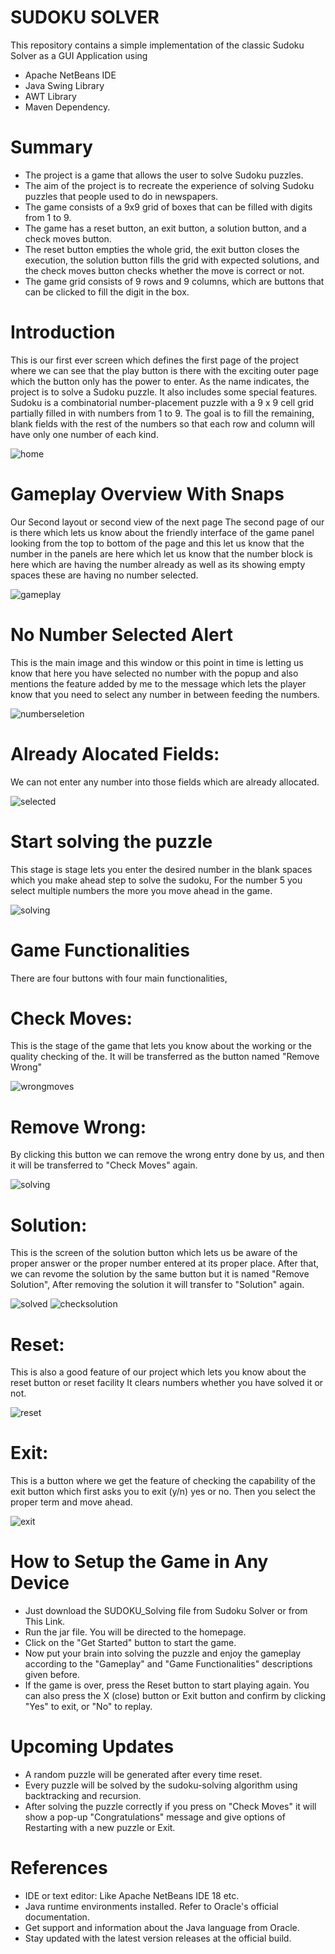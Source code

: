 # SUDOKU SOLVER
This repository contains a simple implementation of the classic Sudoku Solver as a GUI Application using 
  * Apache NetBeans IDE
  * Java Swing Library
  * AWT Library
  * Maven Dependency.

# Summary
* The project is a game that allows the user to solve Sudoku puzzles.
* The aim of the project is to recreate the experience of solving Sudoku puzzles that people used to do in newspapers.
* The game consists of a 9x9 grid of boxes that can be filled with digits from 1 to 9.
* The game has a reset button, an exit button, a solution button, and a check moves button.
* The reset button empties the whole grid, the exit button closes the execution, the solution button fills the grid with expected solutions, and the check moves button checks whether the move is correct or not.
* The game grid consists of 9 rows and 9 columns, which are buttons that can be clicked to fill the digit in the box.

# Introduction
This is our first ever screen which defines the first page of the project where we can see that the play button is there with the exciting outer page which the button only has the power to enter.
As the name indicates, the project is to solve a Sudoku puzzle. It also includes some special features. 
Sudoku is a combinatorial number-placement puzzle with a 9 x 9 cell grid partially filled in with numbers from 1 to 9. The goal is to fill the remaining, blank fields with the rest of the numbers so that each row and column will have only one number of each kind.

![home](https://github.com/Garaisourav12/SUDOKU_Solving/assets/101336956/5f52abbd-6000-4f13-8c9e-c475735a73b3)


# Gameplay Overview With Snaps
Our Second layout or second view of the next page 
The second page of our is there which lets us know about the friendly interface of the game panel looking from the top to bottom of the page and this let us know that the number in the panels are here which let us know that the number block is here which are having the number already as well as its showing empty spaces these are having no number selected. 

![gameplay](https://github.com/Garaisourav12/SUDOKU_Solving/assets/101336956/df2b0dfe-a801-4cfa-8c38-8075e648287f)


# No Number Selected Alert 
This is the main image and this window or this point in time is letting us know that here you have selected no number with the popup and also mentions the feature added by me to the message which lets the player know that you need to select any number in between feeding the numbers. 

![numberseletion](https://github.com/Garaisourav12/SUDOKU_Solving/assets/101336956/4517ce84-d939-474c-be29-9e1d43224f59)


# Already Alocated Fields:
We can not enter any number into those fields which are already allocated.

![selected](https://github.com/Garaisourav12/SUDOKU_Solving/assets/101336956/e19d5291-4d78-418a-ac3a-404c7db9f355)


#  Start solving the puzzle
This stage is stage lets you enter the desired number in the blank spaces which you make ahead step to solve the sudoku, For the number 5 you select multiple numbers the more you move ahead in the game. 

![solving](https://github.com/Garaisourav12/SUDOKU_Solving/assets/101336956/5cfb5ae3-430f-4674-9c24-4efc4a0b1d12)


# Game Functionalities
There are four buttons with four main functionalities, 

# Check Moves: 
This is the stage of the game that lets you know about the working or the quality checking of the. It will be transferred as the button named "Remove Wrong"
  
  ![wrongmoves](https://github.com/Garaisourav12/SUDOKU_Solving/assets/101336956/d845d052-41b4-494a-b5bc-581e234bdbbb)


# Remove Wrong: 
By clicking this button we can remove the wrong entry done by us, and then it will be transferred to "Check Moves" again.
  
  ![solving](https://github.com/Garaisourav12/SUDOKU_Solving/assets/101336956/54c2a440-e10d-4dff-964a-f6209dc01456)


# Solution: 
This is the screen of the solution button which lets us be aware of the proper answer or the proper number entered at its proper place. After that, we can revome the solution by the same button but it is named "Remove Solution", After removing the solution it will transfer to "Solution" again.
  
  ![solved](https://github.com/Garaisourav12/SUDOKU_Solving/assets/101336956/61f171d2-b28e-4912-a79f-7a89fa6e6f76)
![checksolution](https://github.com/Garaisourav12/SUDOKU_Solving/assets/101336956/3a4aebb2-fec1-4f7c-8279-aebec1249928)


# Reset: 
This is also a good feature of our project which lets you know about the reset button or reset facility It clears numbers whether you have solved it or not.

  ![reset](https://github.com/Garaisourav12/SUDOKU_Solving/assets/101336956/c017c4a9-b341-42a6-ba2b-eae3b7db60b6)


# Exit: 
This is a button where we get the feature of checking the capability of the exit button which first asks you to exit (y/n) yes or no. Then you select the proper term and move ahead.
  
  ![exit](https://github.com/Garaisourav12/SUDOKU_Solving/assets/101336956/52445d95-3f73-4aaf-a2b4-1b2696b75b2c)

# How to Setup the Game in Any Device
* Just download the SUDOKU_Solving file from Sudoku Solver or from This Link.
* Run the jar file. You will be directed to the homepage.
* Click on the "Get Started" button to start the game.
* Now put your brain into solving the puzzle and enjoy the gameplay according to the "Gameplay" and "Game Functionalities" descriptions given before.
* If the game is over, press the Reset button to start playing again. You can also press the X (close) button or Exit button and confirm by clicking "Yes" to exit, or "No" to replay.

# Upcoming Updates
 * A random puzzle will be generated after every time reset.
 * Every puzzle will be solved by the sudoku-solving algorithm using backtracking and recursion.
 * After solving the puzzle correctly if you press on "Check Moves" it will show a pop-up "Congratulations" message and give options of Restarting with a new puzzle or Exit.
 
# References
 * IDE or text editor: Like Apache NetBeans IDE 18 etc.
 * Java runtime environments installed. Refer to Oracle's official documentation.
 * Get support and information about the Java language from Oracle.
 * Stay updated with the latest version releases at the official build.
